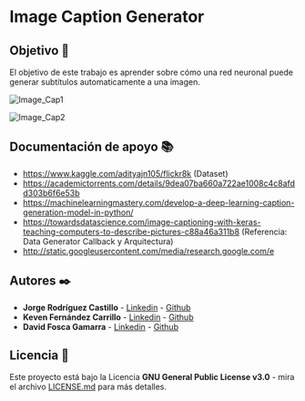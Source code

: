 # Image Caption Generator

## Objetivo 🚀
El objetivo de este trabajo es aprender sobre cómo una red neuronal puede generar subtítulos automaticamente a una imagen.

![Image_Cap1](https://user-images.githubusercontent.com/63430874/92873252-76c94000-f3cc-11ea-96f5-1e259b4290b9.jpg)

![Image_Cap2](https://user-images.githubusercontent.com/63430874/92873631-df182180-f3cc-11ea-83f7-ba15ce77a001.jpg)

## Documentación de apoyo 📚

- https://www.kaggle.com/adityajn105/flickr8k (Dataset)
- https://academictorrents.com/details/9dea07ba660a722ae1008c4c8afdd303b6f6e53b
- https://machinelearningmastery.com/develop-a-deep-learning-caption-generation-model-in-python/ 
- https://towardsdatascience.com/image-captioning-with-keras-teaching-computers-to-describe-pictures-c88a46a311b8 (Referencia: Data Generator Callback y Arquitectura)
- http://static.googleusercontent.com/media/research.google.com/e

## Autores ✒️

* **Jorge Rodríguez Castillo** - [Linkedin](https://www.linkedin.com/in/jorge-rodr%C3%ADguez-castillo/) - [Github](https://github.com/jjrodcast)
* **Keven Fernández Carrillo** - [Linkedin](https://www.linkedin.com/in/keven-fern%C3%A1ndez-carrillo-50b07aa2/) - [Github](https://github.com/KevenRFC)
* **David Fosca Gamarra** - [Linkedin](https://www.linkedin.com/in/davidfoscagamarra/) - [Github](https://github.com/DavidFosca)

## Licencia 📄

Este proyecto está bajo la Licencia **GNU General Public License v3.0** - mira el archivo [LICENSE.md](LICENSE.md) para más detalles.
